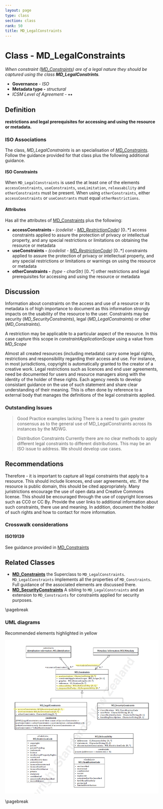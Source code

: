 ```yaml
---
layout: page
type: class
section: class
rank: 50
title: MD_LegalConstraints
---
```

#  Class - MD_LegalConstraints
*When constraint ([MD_Constraints](./class-MD_Constraints)) are of a legal nature they should be captured using the class **MD_LegalConstrints**.*

- **Governance** -  *ISO*
- **Metadata type -** *structural*
- *ICSM Level of Agreement* - ⭑⭑

## Definition
**restrictions and legal prerequisites for accessing and using the resource or metadata.**

### ISO Associations

The class, *MD_LegalConstraints* is an specialisation of *[MD_Constraints](./class-MD_Constraints)*. Follow the guidance provided for that class plus the following additional guidance.

#### ISO Constraints

When `MD_LegalConstraints` is used the at least one of the elements  `accessConstraints`, `useConstraints`, `useLimitation`,  `releasability` and `otherConstraints` must be present.  When using `otherConstraints`, either `accessConstraints` or `useConstrants` must equal `otherRestrictions`.

#### Attributes

Has all the attributes of [MD_Constraints](./class-MD_Constraints) plus the following:

- **accessConstraints -** *(codelist - [MD_RestrictionCode](./class-MD_Constraints#MD_RestrictionCode---codelist))* [0..\*] access constraints applied to assure the protection of privacy or intellectual property, and any special restrictions or limitations on obtaining the resource or metadata
- **useConstraints -** *(codelist - [MD_RestrictionCode](./class-MD_Constraints#MD_RestrictionCode---codelist))* [0..\*] constraints applied to assure the protection of privacy or intellectual property, and any special restrictions or limitations or warnings on using the resource or metadata
- **otherConstraints -** *(type - charStr)* [0..\*]  other restrictions and legal prerequisites for accessing and using the resource or metadata


## Discussion

Information about constraints on the access and use of a resource or its metadata is of high importance to document as this information strongly impacts on the usability of the resource to the user. Constraints may be security (*MD_SecurityConstraints*), legal (*MD_LegalConstraints*) or other (*MD_Constraints*).

A restriction may be applicable to a particular aspect of the resource. In this case capture this scope in *constraintApplicationScope* using a value from *MD_Scope*

Almost all created resources (including metadata) carry some legal rights, restrictions and responsibility regarding their access and use. For instance, in most jurisdictions, copyright is automatically granted to the creator of a creative work. Legal restrictions such as licences and end user agreements, need be documented for users and resource managers along with the identity of the holder of these rights. Each agency needs to develop consistant guidance on the use of such statement and share clear understanding of their meaning. This is often done by reference to a external body that manages the definitions of the legal constraints applied.



### Outstanding Issues

> Good Practice examples lacking
There is a need to gain greater consensus as to the general use of MD_LegalConstraints across its instances by the MDWG.

> Distribution Constraints
Currently there are no clear methods to apply different legal constraints to different distributions. This may be an ISO issue to address. We should develop use cases.

## Recommendations

Therefore - it is important to capture all legal constraints that apply to a resource. This should include licences, end user agreements, etc. If the resource is public domain, this should be cited appropriately. Many juristrictions encourage the use of open data and Creative Commons license. This should be encouraged through the use of copyright licenses such as CC0 or CC By. Provide the user links to additional information about such constraints, there use and meaning. In addition, document the holder of such rights and how to contact for more information.

### Crosswalk considerations

#### ISO19139

See guidance provided in [MD_Constraints](./class-MD_Constraints) 

## Related Classes

- **[MD_Constraints](./class-MD_Constraints)** the Superclass to `MD_LegalConstraints`. `MD_LegalConstraints` implements all the properties of `MD_Constraints`.  Full guidance of the associated elements are discussed there.
- **[MD_SecurityConstraints](path)** A sibling to `MD_LegalConstraints` and an extension to `MD_Constraints` for constraints applied for security purposes.

\pagebreak

### UML diagrams

Recommended elements highlighted in yellow

![MD_Constraints](../images/MD_LegalConstraints.png)

\pagebreak
